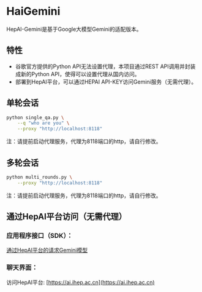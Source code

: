 
# HaiGemini

HepAI-Gemini是基于Google大模型Gemini的适配版本。

## 特性
+ 谷歌官方提供的Python API无法设置代理，本项目通过REST API调用并封装成新的Python API，使得可以设置代理从国内访问。
+ 部署到HepAI平台，可以通过HEPAI API-KEY访问Gemini服务（无需代理）。


## 单轮会话

```bash
python single_qa.py \
    --q "who are you" \
    --proxy "http://localhost:8118"
```
注：请提前启动代理服务，代理为8118端口的http，请自行修改。

## 多轮会话

```bash
python multi_rounds.py \
    --proxy "http://localhost:8118"
```
注：请提前启动代理服务，代理为8118端口的http，请自行修改。

## 通过HepAI平台访问（无需代理）

### 应用程序接口（SDK）：

[通过HepAI平台的请求Gemini模型](https://note.ihep.ac.cn/s/PjFJsEN5i)

### 聊天界面：

访问HepAI平台: [https://ai.ihep.ac.cn](https://ai.ihep.ac.cn)


